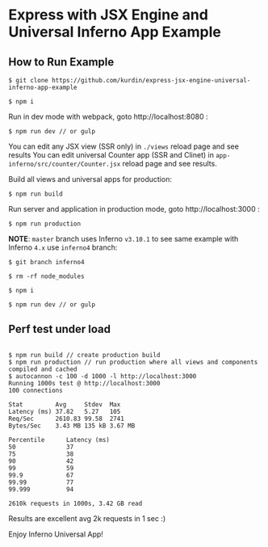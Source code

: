 # Express with JSX Engine and Universal Inferno App Example

## How to Run Example

`$ git clone https://github.com/kurdin/express-jsx-engine-universal-inferno-app-example`

`$ npm i`

Run in dev mode with webpack, goto http://localhost:8080 :

`$ npm run dev // or gulp`

You can edit any JSX view (SSR only) in `./views` reload page and see results
You can edit universal Counter app (SSR and Clinet) in `app-inferno/src/counter/Counter.jsx` reload page and see results.

Build all views and universal apps for production:

`$ npm run build`

Run server and application in production mode, goto http://localhost:3000 :

`$ npm run production`

**NOTE**: `master` branch uses Inferno `v3.10.1` to see same example with Inferno `4.x` use `inferno4` branch:

`$ git branch inferno4`

`$ rm -rf node_modules`

`$ npm i`

`$ npm run dev // or gulp`

## Perf test under load

```shell

$ npm run build // create production build
$ npm run production // run production where all views and components compiled and cached
$ autocannon -c 100 -d 1000 -l http://localhost:3000
Running 1000s test @ http://localhost:3000
100 connections

Stat         Avg     Stdev  Max     
Latency (ms) 37.82   5.27   105     
Req/Sec      2610.83 99.58  2741    
Bytes/Sec    3.43 MB 135 kB 3.67 MB 

Percentile      Latency (ms)      
50              37                
75              38                
90              42                
99              59                
99.9            67                
99.99           77                
99.999          94                

2610k requests in 1000s, 3.42 GB read

```
Results are excellent avg 2k requests in 1 sec :)

Enjoy Inferno Universal App!

